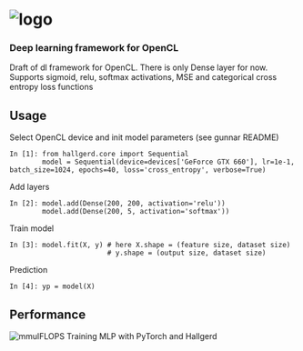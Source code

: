 # ![logo](https://drive.google.com/uc?id=1Pe_qvgtWcw3l_vTzwsIjdNVtovzlQAeZ)
### Deep learning framework for OpenCL

Draft of dl framework for OpenCL.
There is only Dense layer for now. 
Supports sigmoid, relu, softmax activations, MSE and categorical cross entropy loss functions

## Usage

Select OpenCL device and init model parameters (see gunnar README)

    In [1]: from hallgerd.core import Sequential
            model = Sequential(device=devices['GeForce GTX 660'], lr=1e-1, batch_size=1024, epochs=40, loss='cross_entropy', verbose=True)

Add layers

    In [2]: model.add(Dense(200, 200, activation='relu'))
            model.add(Dense(200, 5, activation='softmax'))

Train model

    In [3]: model.fit(X, y) # here X.shape = (feature size, dataset size)
                            # y.shape = (output size, dataset size)

Prediction

    In [4]: yp = model(X)


## Performance

![mmulFLOPS](https://drive.google.com/uc?id=1NkNHZIpDmFg7BvZzzxeeS1Y4UOiuOUPD)
Training MLP with PyTorch and Hallgerd
